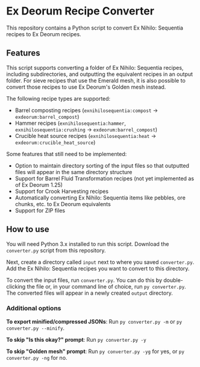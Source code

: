 # Ex Deorum Recipe Converter
This repository contains a Python script to convert Ex Nihilo: Sequentia recipes to Ex Deorum recipes.

## Features
This script supports converting a folder of Ex Nihilo: Sequentia recipes, including subdirectories, and outputting 
the equivalent recipes in an output folder. For sieve recipes that use the Emerald mesh, it is also possible to convert
those recipes to use Ex Deorum's Golden mesh instead.

The following recipe types are supported:
- Barrel composting recipes (`exnihilosequentia:compost` -> `exdeorum:barrel_compost`)
- Hammer recipes (`exnihilosequentia:hammer`, `exnihilosequentia:crushing` -> `exdeorum:barrel_compost`)
- Crucible heat source recipes (`exnihilosequentia:heat` -> `exdeorum:crucible_heat_source`)

Some features that still need to be implemented:
- Option to maintain directory sorting of the input files so that outputted files will appear in the same directory structure
- Support for Barrel Fluid Transformation recipes (not yet implemented as of Ex Deorum 1.25)
- Support for Crook Harvesting recipes
- Automatically converting Ex Nihilo: Sequentia items like pebbles, ore chunks, etc. to Ex Deorum equivalents
- Support for ZIP files

## How to use
You will need Python 3.x installed to run this script. Download the `converter.py` script from this repository.

Next, create a directory called `input` next to where you saved `converter.py`. Add the Ex Nihilo: Sequentia 
recipes you want to convert to this directory.

To convert the input files, run `converter.py`. You can do this by double-clicking the file or, in your command line
of choice, run `py converter.py`. The converted files will appear in a newly created `output` directory.

### Additional options
**To export minified/compressed JSONs**: Run `py converter.py -m` or `py converter.py --minify`.

**To skip "Is this okay?" prompt**: Run `py converter.py -y`

**To skip "Golden mesh" prompt**: Run `py converter.py -yg` for yes, or `py converter.py -ng` for no.